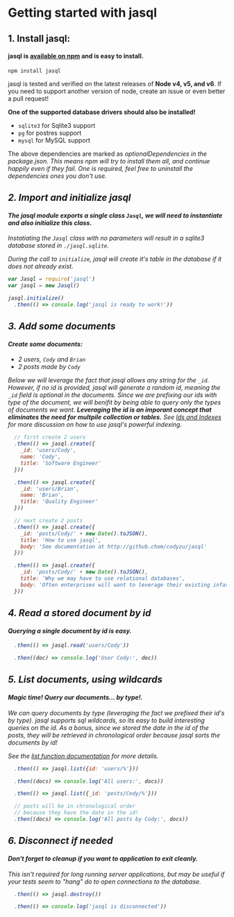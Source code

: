 <h1 class="text-center">Getting started with jasql</h1>

## 1. Install jasql:

#### jasql is [available on npm](https://www.npmjs.com/package/jasql) and is easy to install.

```
npm install jasql
```

jasql is tested and verified on the latest releases of **Node v4, v5, and v6**.
If you need to support another version of node, create an issue or even better a pull request!

**One of the supported database drivers should also be installed!**

* `sqlite3` for Sqlite3 support
* `pg` for postres support
* `mysql` for MySQL support

<i class="fa fa-warning"></i> The above dependencies are marked as <em>optionalDependencies<em> in the package.json.
This means npm will try to install them all, and continue happily even if they fail.
One is required, feel free to uninstall the dependencies ones you don't use.

## 2. Import and initialize jasql

#### The jasql module exports a single class `Jasql`, we will need to instantiate and also initialize this class.

<em>Instatiating the `Jasql` class with no parameters will result in a sqlite3 database stored in `./jasql.sqlite`.</em>

During the call to `initialize`, jasql will create it's table in the database if it does not already exist.

```javascript
var Jasql = require('jasql')
var jasql = new Jasql()

jasql.initialize()
  .then(() => console.log('jasql is ready to work!'))
```

## 3. Add some documents

#### Create some documents:

* 2 users, `Cody` and `Brian`
* 2 posts made by `Cody`

Below we will leverage the fact that jasql allows any string for the `_id`.
However, _if no id is provided, jasql will generate a random id_, meaning the `_id` field is optional in the documents.
Since we are prefixing our ids with type of the document, we will benifit by being able to query only the types of documents we want.
**Leveraging the id is an imporant concept that eliminates the need for multpile collection or tables.**
See [Ids and Indexes](#ids-and-indexes) for more discussion on how to use jasql's powerful indexing.

```javascript
  // first create 2 users
  .then(() => jasql.create({
    _id: 'users/Cody',
    name: 'Cody',
    title: 'Software Engineer'
  }))

  .then(() => jasql.create({
    _id: 'users/Brian',
    name: 'Brian',
    title: 'Quality Engineer'
  }))

  // next create 2 posts
  .then(() => jasql.create({
    _id: 'posts/Cody/' + new Date().toJSON(),
    title: 'How to use jasql',
    body: 'See documentation at http://github.chom/codyzu/jasql'
  }))

  .then(() => jasql.create({
    _id: 'posts/Cody/' + new Date().toJSON(),
    title: 'Why we may have to use relational databases',
    body: 'Often enterprises will want to leverage their existing infastructure, i.e. relational dbs.'
  }))
```

## 4. Read a stored document by id

#### Querying a single document by id is easy.

```javascript
  .then(() => jasql.read('users/Cody'))

  .then((doc) => console.log('User Cody:', doc))
```

## 5. List documents, using wildcards

#### **Magic time!** Query our documents... _by type!_.

We can query documents by type (leveraging the fact we prefixed their id's by type).
jasql supports sql wildcards, so its easy to build interesting queries on the id.
As a bonus, since we stored the date in the id of the posts, they will be retrieved in chronological order because jasql sorts the documents by id!

See the [list function documentation](#list-opts) for more details.

```javascript
  .then(() => jasql.list({id: 'users/%'}))

  .then((docs) => console.log('All users:', docs))

  .then(() => jasql.list({_id: 'posts/Cody/%'}))

  // posts will be in chronological order
  // because they have the date in the id!
  .then((docs) => console.log('All posts by Cody:', docs))
```

## 6. Disconnect if needed

#### Don't forget to cleanup if you want to application to exit cleanly.

_This isn't required for long running server applications_, but may be useful if your tests seem to "hang" do to open connections to the database.

```javascript
  .then(() => jasql.destroy())

  .then(() => console.log('jasql is disconnected'))
```
